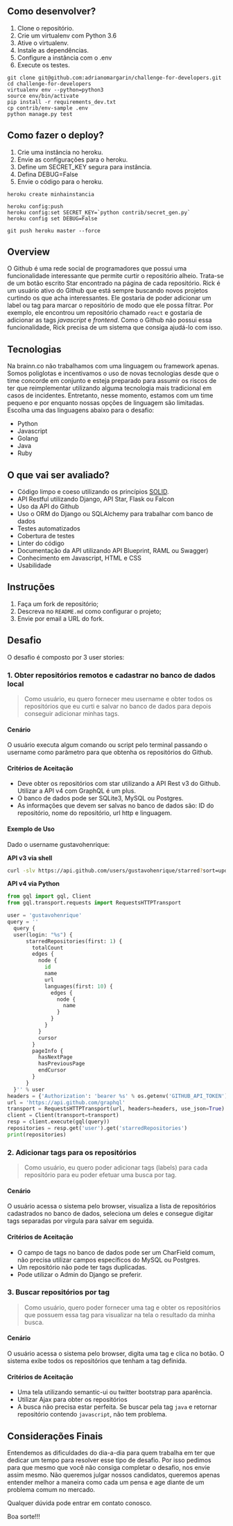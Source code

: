 ## Como desenvolver?

1. Clone o repositório.
2. Crie um virtualenv com Python 3.6
3. Ative o virtualenv.
4. Instale as dependências.
5. Configure a instância com o .env
6. Execute os testes.

```console
git clone git@github.com:adrianomargarin/challenge-for-developers.git
cd challenge-for-developers
virtualenv env --python=python3
source env/bin/activate
pip install -r requirements_dev.txt
cp contrib/env-sample .env
python manage.py test

```

## Como fazer o deploy?

1. Crie uma instância no heroku.
2. Envie as configurações para o heroku.
3. Define um SECRET_KEY segura para instância.
4. Defina DEBUG=False
5. Envie o código para o heroku.

```console
heroku create minhainstancia

heroku config:push
heroku config:set SECRET_KEY=`python contrib/secret_gen.py`
heroku config set DEBUG=False

git push heroku master --force
```


## Overview

O Github é uma rede social de programadores que possui uma funcionalidade interessante que permite curtir o repositório alheio. Trata-se de um botão escrito Star encontrado na página de cada repositório.
Rick é um usuário ativo do Github que está sempre buscando novos projetos curtindo os que acha interessantes. Ele gostaria de poder adicionar um label ou tag para marcar o repositório de modo que ele possa filtrar. Por exemplo, ele encontrou um repositório chamado `react` e gostaria de adicionar as tags *javascript* e *frontend*.
Como o Github não possui essa funcionalidade, Rick precisa de um sistema que consiga ajudá-lo com isso.

## Tecnologias

Na brainn.co não trabalhamos com uma linguagem ou framework apenas. Somos poliglotas e incentivamos o uso de novas tecnologias desde que o time concorde em conjunto e esteja preparado para assumir os riscos de ter que reimplementar utilizando alguma tecnologia mais tradicional em casos de incidentes.
Entretanto, nesse momento, estamos com um time pequeno e por enquanto nossas opções de linguagem são limitadas.
Escolha uma das linguagens abaixo para o desafio:

* Python
* Javascript
* Golang
* Java
* Ruby

## O que vai ser avaliado?

- Código limpo e coeso utilizando os princípios [SOLID](https://www.google.com.br/search?q=principios+solid&oq=principios+solid).
- API Restful utilizando Django, API Star, Flask ou Falcon
- Uso da API do Github
- Uso o ORM do Django ou SQLAlchemy para trabalhar com banco de dados
- Testes automatizados
- Cobertura de testes
- Linter do código
- Documentação da API utilizando API Blueprint, RAML ou Swagger)
- Conhecimento em Javascript, HTML e CSS
- Usabilidade

## Instruções

1. Faça um fork de repositório;
2. Descreva no `README.md` como configurar o projeto;
3. Envie por email a URL do fork.

## Desafio

O desafio é composto por 3 user stories:

### 1. Obter repositórios remotos e cadastrar no banco de dados local

> Como usuário, eu quero fornecer meu username e obter todos os repositórios que eu curti e salvar no banco de dados para depois conseguir adicionar minhas tags.

#### Cenário

O usuário executa algum comando ou script pelo terminal passando o username como parâmetro para que obtenha os repositórios do Github.

#### Critérios de Aceitação

* Deve obter os repositórios com star utilizando a API Rest v3 do Github. Utilizar a API v4 com GraphQL é um plus.
* O banco de dados pode ser SQLite3, MySQL ou Postgres.
* As informações que devem ser salvas no banco de dados são: ID do repositório, nome do repositório, url http e linguagem.

#### Exemplo de Uso

Dado o username gustavohenrique:

**API v3 via shell**

```sh
curl -slv https://api.github.com/users/gustavohenrique/starred?sort=updated&direction=desc
```

**API v4 via Python**
```python
from gql import gql, Client
from gql.transport.requests import RequestsHTTPTransport

user = 'gustavohenrique'
query = ''
  query {
  user(login: "%s") {
      starredRepositories(first: 1) {
        totalCount
        edges {
          node {
            id
            name
            url
            languages(first: 10) {
              edges {
                node {
                  name
                }
              }
            }
          }
          cursor
        }
        pageInfo {
          hasNextPage
          hasPreviousPage
          endCursor
        }
      }
  }'' % user
headers = {'Authorization': 'bearer %s' % os.getenv('GITHUB_API_TOKEN')}
url = 'https://api.github.com/graphql'
transport = RequestsHTTPTransport(url, headers=headers, use_json=True)
client = Client(transport=transport)
resp = client.execute(gql(query))
repositories = resp.get('user').get('starredRepositories')
print(repositories)
```

### 2. Adicionar tags para os repositórios

> Como usuário, eu quero poder adicionar tags (labels) para cada repositório para eu poder efetuar uma busca por tag.

#### Cenário

O usuário acessa o sistema pelo browser, visualiza a lista de repositórios cadastrados no banco de dados, seleciona um deles e consegue digitar tags separadas por vírgula para salvar em seguida.

#### Critérios de Aceitação

* O campo de tags no banco de dados pode ser um CharField comum, não precisa utilizar campos específicos do MySQL ou Postgres.
* Um repositório não pode ter tags duplicadas.
* Pode utilizar o Admin do Django se preferir.

### 3. Buscar repositórios por tag

> Como usuário, quero poder fornecer uma tag e obter os repositórios que possuem essa tag para visualizar na tela o resultado da minha busca.

#### Cenário

O usuário acessa o sistema pelo browser, digita uma tag e clica no botão. O sistema exibe todos os repositórios que tenham a tag definida.

#### Critérios de Aceitação

* Uma tela utilizando semantic-ui ou twitter bootstrap para aparência.
* Utilizar Ajax para obter os repositórios
* A busca não precisa estar perfeita. Se buscar pela tag `java` e retornar repositório contendo `javascript`, não tem problema.

## Considerações Finais

Entendemos as dificuldades do dia-a-dia para quem trabalha em ter que dedicar um tempo para resolver esse tipo de desafio. Por isso pedimos para que mesmo que você não consiga completar o desafio, nos envie assim mesmo. Não queremos julgar nossos candidatos, queremos apenas entender melhor a maneira como cada um pensa e age diante de um problema comum no mercado.

Qualquer dúvida pode entrar em contato conosco.

Boa sorte!!!
